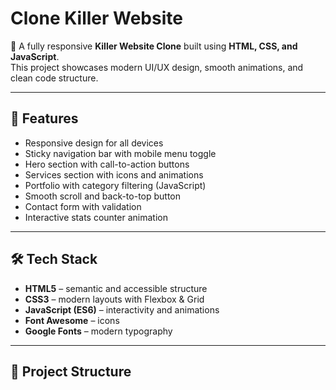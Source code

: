 # Clone Killer Website  

🚀 A fully responsive **Killer Website Clone** built using **HTML, CSS, and JavaScript**.  
This project showcases modern UI/UX design, smooth animations, and clean code structure.  

---

## 🌟 Features  
- Responsive design for all devices  
- Sticky navigation bar with mobile menu toggle  
- Hero section with call-to-action buttons  
- Services section with icons and animations  
- Portfolio with category filtering (JavaScript)  
- Smooth scroll and back-to-top button  
- Contact form with validation  
- Interactive stats counter animation  

---

## 🛠️ Tech Stack  
- **HTML5** – semantic and accessible structure  
- **CSS3** – modern layouts with Flexbox & Grid  
- **JavaScript (ES6)** – interactivity and animations  
- **Font Awesome** – icons  
- **Google Fonts** – modern typography  

---

## 📂 Project Structure  
